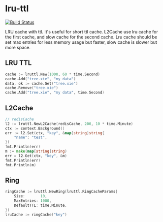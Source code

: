 # lru-ttl

[![Build Status](https://github.com/vicanso/lru-ttl/workflows/Test/badge.svg)](https://github.com/vicanso/lru-ttl/actions)

LRU cache with ttl. It's useful for short ttl cache. 
L2Cache use lru cache for the first cache, and slow cache for the second cache. Lru cache should be set max entries for less memory usage but faster, slow cache is slower but more space.

## LRU TTL


```go
cache := lruttl.New(1000, 60 * time.Second)
cache.Add("tree.xie", "my data")
data, ok := cache.Get("tree.xie")
cache.Remove("tree.xie")
cache.Add("tree.xie", "my data", time.Second)
```

## L2Cache

```go
// redisCache
l2 := lruttl.NewL2Cache(redisCache, 200, 10 * time.Minute)
ctx := context.Background()
err := l2.Set(ctx, "key", &map[string]string{
    "name": "test",
})
fmt.Println(err)
m := make(map[string]string)
err = l2.Get(ctx, "key", &m)
fmt.Println(err)
fmt.Println(m)
```

## Ring

```go
ringCache := lruttl.NewRing(lruttl.RingCacheParams{
    Size:       10,
    MaxEntries: 1000,
    DefaultTTL: time.Minute,
})
lruCache := ringCache("key")
```
